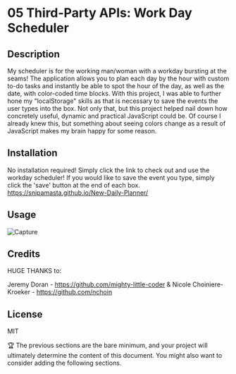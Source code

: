 # 05 Third-Party APIs: Work Day Scheduler

## Description

My scheduler is for the working man/woman with a workday bursting at the seams! The application allows you to plan each day by the hour with custom to-do tasks and instantly be able to spot the hour of the day, as well as the date, with color-coded time blocks. With this project, I was able to further hone my "localStorage" skills as that is necessary to save the events the user types into the box. Not only that, but this project helped nail down how concretely useful, dynamic and practical JavaScript could be. Of course I already knew this, but something about seeing colors change as a result of JavaScript makes my brain happy for some reason.

## Installation

No installation required! Simply click the link to check out and use the workday scheduler! If you would like to save the event you type, simply click the 'save' button at the end of each box.
https://snipamasta.github.io/New-Daily-Planner/

## Usage

![Capture](https://github.com/SnipaMasta/Workday-Daily-Planner/assets/144749848/f01219b1-655f-42b4-a1f6-cd5930c58ae6)

## Credits

HUGE THANKS to:

Jeremy Doran - https://github.com/mighty-little-coder &
Nicole Choiniere-Kroeker - https://github.com/nchoin

## License

MIT

🏆 The previous sections are the bare minimum, and your project will ultimately determine the content of this document. You might also want to consider adding the following sections.
